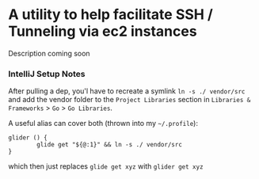 # A utility to help facilitate SSH / Tunneling via ec2 instances

Description coming soon



### IntelliJ Setup Notes

After pulling a dep, you'l have to recreate a symlink `ln -s ./ vendor/src` 
and add the vendor folder to the `Project Libraries` section in `Libraries & Frameworks` > `Go` > `Go Libraries`.

A useful alias can cover both (thrown into my `~/.profile`): 
```
glider () {
        glide get "${@:1}" && ln -s ./ vendor/src
}
```

which then just replaces `glide get xyz` with `glider get xyz`
